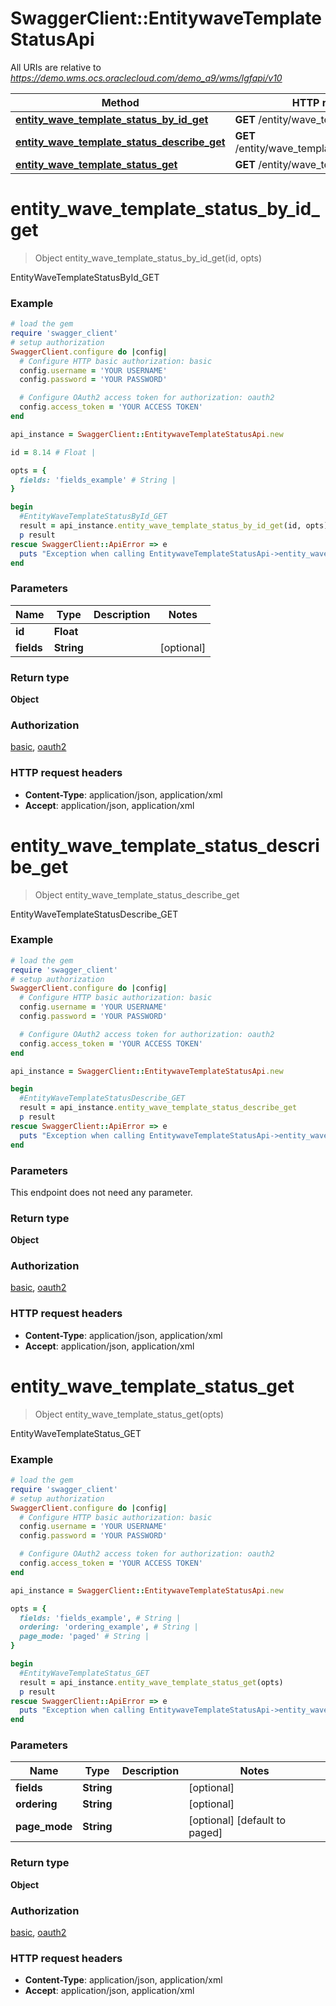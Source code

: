 # SwaggerClient::EntitywaveTemplateStatusApi

All URIs are relative to *https://demo.wms.ocs.oraclecloud.com/demo_a9/wms/lgfapi/v10*

Method | HTTP request | Description
------------- | ------------- | -------------
[**entity_wave_template_status_by_id_get**](EntitywaveTemplateStatusApi.md#entity_wave_template_status_by_id_get) | **GET** /entity/wave_template_status/{id} | EntityWaveTemplateStatusById_GET
[**entity_wave_template_status_describe_get**](EntitywaveTemplateStatusApi.md#entity_wave_template_status_describe_get) | **GET** /entity/wave_template_status/describe | EntityWaveTemplateStatusDescribe_GET
[**entity_wave_template_status_get**](EntitywaveTemplateStatusApi.md#entity_wave_template_status_get) | **GET** /entity/wave_template_status | EntityWaveTemplateStatus_GET


# **entity_wave_template_status_by_id_get**
> Object entity_wave_template_status_by_id_get(id, opts)

EntityWaveTemplateStatusById_GET



### Example
```ruby
# load the gem
require 'swagger_client'
# setup authorization
SwaggerClient.configure do |config|
  # Configure HTTP basic authorization: basic
  config.username = 'YOUR USERNAME'
  config.password = 'YOUR PASSWORD'

  # Configure OAuth2 access token for authorization: oauth2
  config.access_token = 'YOUR ACCESS TOKEN'
end

api_instance = SwaggerClient::EntitywaveTemplateStatusApi.new

id = 8.14 # Float | 

opts = { 
  fields: 'fields_example' # String | 
}

begin
  #EntityWaveTemplateStatusById_GET
  result = api_instance.entity_wave_template_status_by_id_get(id, opts)
  p result
rescue SwaggerClient::ApiError => e
  puts "Exception when calling EntitywaveTemplateStatusApi->entity_wave_template_status_by_id_get: #{e}"
end
```

### Parameters

Name | Type | Description  | Notes
------------- | ------------- | ------------- | -------------
 **id** | **Float**|  | 
 **fields** | **String**|  | [optional] 

### Return type

**Object**

### Authorization

[basic](../README.md#basic), [oauth2](../README.md#oauth2)

### HTTP request headers

 - **Content-Type**: application/json, application/xml
 - **Accept**: application/json, application/xml



# **entity_wave_template_status_describe_get**
> Object entity_wave_template_status_describe_get

EntityWaveTemplateStatusDescribe_GET



### Example
```ruby
# load the gem
require 'swagger_client'
# setup authorization
SwaggerClient.configure do |config|
  # Configure HTTP basic authorization: basic
  config.username = 'YOUR USERNAME'
  config.password = 'YOUR PASSWORD'

  # Configure OAuth2 access token for authorization: oauth2
  config.access_token = 'YOUR ACCESS TOKEN'
end

api_instance = SwaggerClient::EntitywaveTemplateStatusApi.new

begin
  #EntityWaveTemplateStatusDescribe_GET
  result = api_instance.entity_wave_template_status_describe_get
  p result
rescue SwaggerClient::ApiError => e
  puts "Exception when calling EntitywaveTemplateStatusApi->entity_wave_template_status_describe_get: #{e}"
end
```

### Parameters
This endpoint does not need any parameter.

### Return type

**Object**

### Authorization

[basic](../README.md#basic), [oauth2](../README.md#oauth2)

### HTTP request headers

 - **Content-Type**: application/json, application/xml
 - **Accept**: application/json, application/xml



# **entity_wave_template_status_get**
> Object entity_wave_template_status_get(opts)

EntityWaveTemplateStatus_GET



### Example
```ruby
# load the gem
require 'swagger_client'
# setup authorization
SwaggerClient.configure do |config|
  # Configure HTTP basic authorization: basic
  config.username = 'YOUR USERNAME'
  config.password = 'YOUR PASSWORD'

  # Configure OAuth2 access token for authorization: oauth2
  config.access_token = 'YOUR ACCESS TOKEN'
end

api_instance = SwaggerClient::EntitywaveTemplateStatusApi.new

opts = { 
  fields: 'fields_example', # String | 
  ordering: 'ordering_example', # String | 
  page_mode: 'paged' # String | 
}

begin
  #EntityWaveTemplateStatus_GET
  result = api_instance.entity_wave_template_status_get(opts)
  p result
rescue SwaggerClient::ApiError => e
  puts "Exception when calling EntitywaveTemplateStatusApi->entity_wave_template_status_get: #{e}"
end
```

### Parameters

Name | Type | Description  | Notes
------------- | ------------- | ------------- | -------------
 **fields** | **String**|  | [optional] 
 **ordering** | **String**|  | [optional] 
 **page_mode** | **String**|  | [optional] [default to paged]

### Return type

**Object**

### Authorization

[basic](../README.md#basic), [oauth2](../README.md#oauth2)

### HTTP request headers

 - **Content-Type**: application/json, application/xml
 - **Accept**: application/json, application/xml



